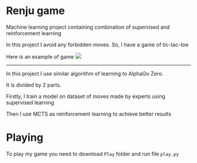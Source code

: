 # Renju game

Machine learning project containing combination of supervised and reinforcement learning

In this project I avoid any forbidden moves. So, I have a game of tic-tac-toe

Here is an example of game
![](https://github.com/ashaba1in/Darin/blob/master/game_sample.png)

---

In this project I use similar algorithm of learning to AlphaGo Zero.

It is divided by 2 parts.

Firstly, I train a model on dataset of moves made by experts using supervised learning

Then I use MCTS as reinforcement learning to achieve better results

# Playing

To play my game you need to download `Play` folder and run file `play.py`
